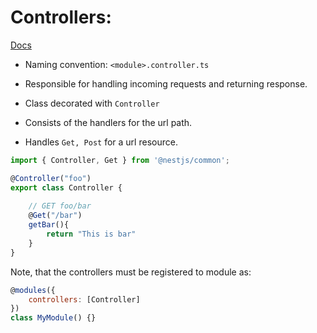# Controllers:

[Docs](https://docs.nestjs.com/controllers)

- Naming convention: ``<module>.controller.ts``

- Responsible for handling incoming requests and returning response.

- Class decorated with ``Controller``

- Consists of the handlers for the url path.

- Handles `Get, Post` for a url resource.

```ts
import { Controller, Get } from '@nestjs/common';

@Controller("foo")
export class Controller {
    
    // GET foo/bar
    @Get("/bar")
    getBar(){
        return "This is bar"
    }
}
```


Note, that the controllers must be registered to module as:

```js
@modules({
    controllers: [Controller]
})
class MyModule() {}
```
